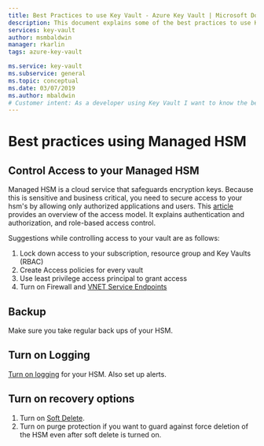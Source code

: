 ```yaml
---
title: Best Practices to use Key Vault - Azure Key Vault | Microsoft Docs
description: This document explains some of the best practices to use Key Vault
services: key-vault
author: msmbaldwin
manager: rkarlin
tags: azure-key-vault

ms.service: key-vault
ms.subservice: general
ms.topic: conceptual
ms.date: 03/07/2019
ms.author: mbaldwin
# Customer intent: As a developer using Key Vault I want to know the best practices so I can implement them.
---
```

# Best practices using Managed HSM

## Control Access to your Managed HSM

Managed HSM is a cloud service that safeguards encryption keys. Because this  is sensitive and business critical, you need to secure access to your hsm's by allowing only authorized applications and users. This [article](secure-your-hsm.md) provides an overview of the access model. It explains authentication and authorization, and role-based access control.

Suggestions while controlling access to your vault are as follows:
1. Lock down access to your subscription, resource group and Key Vaults (RBAC)
2. Create Access policies for every vault
3. Use least privilege access principal to grant access
4. Turn on Firewall and [VNET Service Endpoints](key-vault-overview-vnet-service-endpoints.md)

## Backup

Make sure you take regular back ups of your HSM.

## Turn on Logging

[Turn on logging](logging.md) for your HSM. Also set up alerts.

## Turn on recovery options

1. Turn on [Soft Delete](ovw-soft-delete.md).
2. Turn on purge protection if you want to guard against force deletion of the HSM even after soft delete is turned on.
